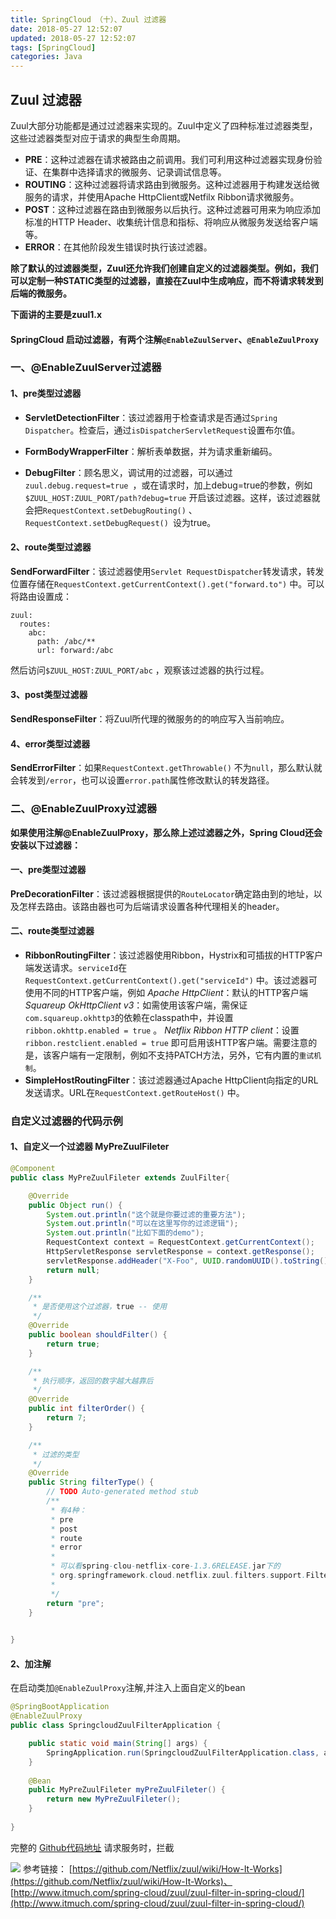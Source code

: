 ```yaml
---
title: SpringCloud （十）、Zuul 过滤器
date: 2018-05-27 12:52:07
updated: 2018-05-27 12:52:07
tags: [SpringCloud]
categories: Java
---
```

## Zuul 过滤器

Zuul大部分功能都是通过过滤器来实现的。Zuul中定义了四种标准过滤器类型，这些过滤器类型对应于请求的典型生命周期。
+  **PRE**：这种过滤器在请求被路由之前调用。我们可利用这种过滤器实现身份验证、在集群中选择请求的微服务、记录调试信息等。
+  **ROUTING**：这种过滤器将请求路由到微服务。这种过滤器用于构建发送给微服务的请求，并使用Apache HttpClient或Netfilx Ribbon请求微服务。
+  **POST**：这种过滤器在路由到微服务以后执行。这种过滤器可用来为响应添加标准的HTTP Header、收集统计信息和指标、将响应从微服务发送给客户端等。
+  **ERROR**：在其他阶段发生错误时执行该过滤器。

**除了默认的过滤器类型，Zuul还允许我们创建自定义的过滤器类型。例如，我们可以定制一种STATIC类型的过滤器，直接在Zuul中生成响应，而不将请求转发到后端的微服务。**


**下面讲的主要是zuul1.x**
#### SpringCloud 启动过滤器，有两个注解`@EnableZuulServer`、`@EnableZuulProxy`
### 一、@EnableZuulServer过滤器
#### 1、pre类型过滤器
+  **ServletDetectionFilter**：该过滤器用于检查请求是否通过`Spring Dispatcher`。检查后，通过`isDispatcherServletRequest`设置布尔值。

+  **FormBodyWrapperFilter**：解析表单数据，并为请求重新编码。

+  **DebugFilter**：顾名思义，调试用的过滤器，可以通过`zuul.debug.request=true `，或在请求时，加上debug=true的参数，例如`$ZUUL_HOST:ZUUL_PORT/path?debug=true` 开启该过滤器。这样，该过滤器就会把`RequestContext.setDebugRouting()` 、`RequestContext.setDebugRequest() `设为true。

#### 2、route类型过滤器

**SendForwardFilter**：该过滤器使用`Servlet RequestDispatcher`转发请求，转发位置存储在`RequestContext.getCurrentContext().get("forward.to")` 中。可以将路由设置成：
```
zuul:
  routes:
    abc: 
      path: /abc/**
      url: forward:/abc
```
然后访问`$ZUUL_HOST:ZUUL_PORT/abc` ，观察该过滤器的执行过程。

#### 3、post类型过滤器
**SendResponseFilter**：将Zuul所代理的微服务的的响应写入当前响应。

#### 4、error类型过滤器
**SendErrorFilter**：如果`RequestContext.getThrowable()` 不为`null`，那么默认就会转发到`/error`，也可以设置`error.path`属性修改默认的转发路径。

### 二、@EnableZuulProxy过滤器

**如果使用注解@EnableZuulProxy，那么除上述过滤器之外，Spring Cloud还会安装以下过滤器：**

#### 一、pre类型过滤器

**PreDecorationFilter**：该过滤器根据提供的`RouteLocator`确定路由到的地址，以及怎样去路由。该路由器也可为后端请求设置各种代理相关的header。

#### 二、route类型过滤器

+  **RibbonRoutingFilter**：该过滤器使用Ribbon，Hystrix和可插拔的HTTP客户端发送请求。`serviceId`在`RequestContext.getCurrentContext().get("serviceId")` 中。该过滤器可使用不同的HTTP客户端，例如
*Apache HttpClient*：默认的HTTP客户端
*Squareup OkHttpClient v3*：如需使用该客户端，需保证`com.squareup.okhttp3`的依赖在classpath中，并设置`ribbon.okhttp.enabled = true` 。
*Netflix Ribbon HTTP client*：设置`ribbon.restclient.enabled = true` 即可启用该HTTP客户端。需要注意的是，该客户端有一定限制，例如不支持PATCH方法，另外，它有内置的`重试机制`。
+  **SimpleHostRoutingFilter**：该过滤器通过Apache HttpClient向指定的URL发送请求。URL在`RequestContext.getRouteHost()` 中。

### 自定义过滤器的代码示例
#### 1、自定义一个过滤器 MyPreZuulFileter
```java
@Component
public class MyPreZuulFileter extends ZuulFilter{

	@Override
	public Object run() {
		System.out.println("这个就是你要过滤的重要方法");
		System.out.println("可以在这里写你的过滤逻辑");
		System.out.println("比如下面的demo");
		RequestContext context = RequestContext.getCurrentContext();
    	HttpServletResponse servletResponse = context.getResponse();
		servletResponse.addHeader("X-Foo", UUID.randomUUID().toString());
		return null;
	}

	/**
	 * 是否使用这个过滤器，true -- 使用
	 */
	@Override
	public boolean shouldFilter() {
		return true;
	}

	/**
	 * 执行顺序，返回的数字越大越靠后
	 */
	@Override
	public int filterOrder() {
		return 7;
	}

	/**
	 * 过滤的类型
	 */
	@Override
	public String filterType() {
		// TODO Auto-generated method stub
		/**
		 * 有4种：
		 * pre
		 * post
		 * route
		 * error
		 * 
		 * 可以看spring-clou-netflix-core-1.3.6RELEASE.jar下的
		 * org.springframework.cloud.netflix.zuul.filters.support.FilterConstants 这个类
		 * 
		 */
		return "pre";
	}
	

}
```
#### 2、加注解
在启动类加`@EnableZuulProxy`注解,并注入上面自定义的bean
```java
@SpringBootApplication
@EnableZuulProxy
public class SpringcloudZuulFilterApplication {

	public static void main(String[] args) {
		SpringApplication.run(SpringcloudZuulFilterApplication.class, args);
	}
	
	@Bean
	public MyPreZuulFileter myPreZuulFileter() {
		return new MyPreZuulFileter();
	}
	
}
```
完整的 [Github代码地址](https://github.com/rstyro/SpringCloud/tree/master/SpringCloud-zuul-filter)
请求服务时，拦截

![](13624.png)
参考链接：
[https://github.com/Netflix/zuul/wiki/How-It-Works](https://github.com/Netflix/zuul/wiki/How-It-Works)、
[http://www.itmuch.com/spring-cloud/zuul/zuul-filter-in-spring-cloud/](http://www.itmuch.com/spring-cloud/zuul/zuul-filter-in-spring-cloud/)
